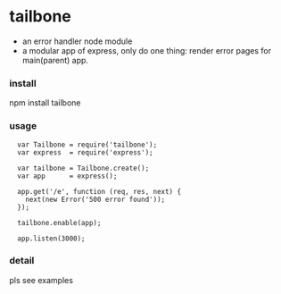 # tailbone

+ an error handler node module
+ a modular app of express, only do one thing: render error pages for main(parent) app.


### install
  npm install tailbone

### usage

```
  var Tailbone = require('tailbone');
  var express  = require('express');

  var tailbone = Tailbone.create();
  var app      = express();

  app.get('/e', function (req, res, next) {
    next(new Error('500 error found'));
  });

  tailbone.enable(app);

  app.listen(3000);

```

### detail
  pls see examples
